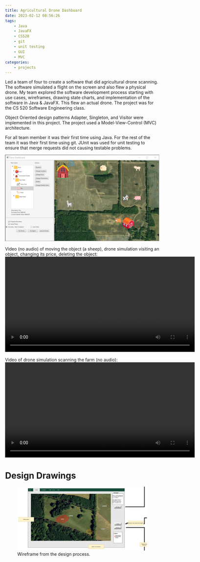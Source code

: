 ```yaml
---
title: Agricultural Drone Dashboard
date: 2023-02-12 08:56:26
tags:
    - Java
    - JavaFX
    - CS520
    - git
    - unit testing
    - GUI
    - MVC
categories:
    - projects
---
```


Led a team of four to create a software that did agricultural drone scanning. The software simulated a flight on the screen and also flew a physical drone. My team explored the software development process starting with use cases, wireframes, drawing state charts, and implementation of the software in Java & JavaFX. This flew an actual drone. The project was for the CS 520 Software Engineering class.

Object Oriented design patterns Adapter, Singleton, and Visitor were implemented in this project. The project used a Model-View-Control (MVC) architecture.

For all team member it was their first time using Java. For the rest of the team it was their first time using git.
JUnit was used for unit testing to ensure that merge requests did not causing testable problems.

![Agricultural Drone Farm Software Screenshot](/images/drone/ag_drone_ly85.webp)



Video (no audio) of moving the object (a sheep), drone simulation visiting an object, changing its price, deleting the object:
<video controls width="620">
    <source src="/videos/ag_drone-visit_change_delete_q47_vp9.webm" type="video/webm" codecs="vp9">
    Download the <a href="/videos/ag_drone-visit_change_delete_q47_vp9.webm">WEBM</a>
</video>

Video of drone simulation scanning the farm (no audio):
<video controls  width="620">
    <source src="/videos/ag_drone-scan_q70_vp9.webm" type="video/webm" codecs="vp9">
    Download the <a href="/videos/ag_drone-scan_q70_vp9.webm">WEBM</a>
</video>

# Design Drawings

<figure>
    <img src="/images/drone/wireframe_ly85.webp">
    <figcaption>Wireframe from the design process.</figcaption>
</figure>